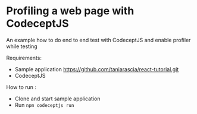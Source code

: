 # Profiling a web page with CodeceptJS

An example how to do end to end test with CodeceptJS and enable profiler while testing

Requirements:

* Sample application https://github.com/taniarascia/react-tutorial.git
* CodeceptJS

How to run :

* Clone and start sample application
* Run ```npm codeceptjs run```